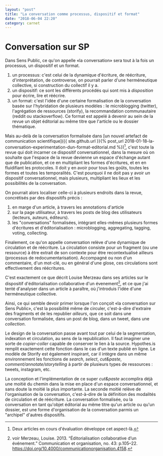 ```yaml
---
layout: "post"
title: "La conversation comme processus, dispositif et format"
date: "2018-06-04 22:20"
category: carnet
---
```


# Conversation sur SP

Dans Sens Public, ce qu'on appelle «la conversation» sera tout à la fois un processus, un dispositif et un format.

1. un processus: c'est celui de la dynamique d'écriture, de réécriture, d'interprétation, de controverse, on pourrait parler d'une herméneutique collective, si construction du collectif il y a.
2. un dispositif: ce sont les différents procédés qui sont mis à _disposition_ pour écrire, lire et réécrire.
3. un format: c'est l'idée d'une certaine formalisation de la conversation basée sur l'hybridation de plusieurs modèles : le microblogging (twitter), l'agrégation de ressources (storify), la recommandation communautaire (reddit ou stackoverflow). Ce format est appelé à devenir au sein de la revue un objet éditorial au même titre que l'article ou le dossier thématique.

Mais au-delà de la conversation formalisée dans [un nouvel artefact de communication scientifique]({{ site.github.url }}{% post_url 2018-01-18-la-conversation-experimentation-dun-format-editorial.md %})[^article], c'est toute la revue qui doit incarner ce dispositif conversationnel, dans la mesure où on souhaite que l'espace de la revue devienne un espace d'échange autant que de publication, et ce en multipliant les formes d'écritures, et en en fluidifiant les protocoles. Il doit y en avoir pour tous les goûts, toutes les formes et toutes les temporalités. C'est pourquoi il ne doit pas y avoir _un_ dispositif conversationnel, mais plusieurs, multipliant les lieux et les possibilités de la conversation.

[^article]: Deux articles en cours d'évaluation développe cet aspect-là.

On pourrait alors localiser celle-ci à plusieurs endroits dans la revue, concrétisés par des dispositifs précis :

1. en marge d'un article, à travers les annotations d'article
2. sur la page utilisateur, à travers les posts de blog des utilisateurs (lecteurs, auteurs, éditeurs).
3. les "conversations" formalisées, intégrant elles-mêmes plusieurs formes d'écritures et d'éditorialisation : microblogging, aggregating, tagging, voting, collecting.

Finalement, ce qu'on appelle conversation relève d'une dynamique de circulation et de réécriture. La circulation consiste pour un fragment (ou une ressource) à être extrait de son contexte pour être recontextualisé ailleurs (processus de redocumentarisation). Accompagné ou non d'un commentaire, d'un mot-clé, ou en général d'une glose, ces circulations sont effectivement des réécritures.

C'est exactement ce que décrit Louise Merzeau dans ses articles sur le dispositif d'éditorialisation collaborative d'un évenement[^Louise], et ce que j'ai tenté d'analyser dans un article à paraître, où j'introduis l'idée d'une herméneutique collective.

[^Louise]: voir Merzeau, Louise. 2013. “Éditorialisation collaborative d’un événement.” Communication et organisation, no. 43: p.105–22. https://doi.org/10.4000/communicationorganisation.4158.

Ainsi, ce qui semble devoir primer lorsque l'on conçoit «la conversation sur Sens Public», c'est la possibilité même de circuler, c'est-à-dire d'extraire des fragments et de les republier _ailleurs_, que ce soit dans une conversation formalisée, dans un post de blog, dans un tweet, dans une _collection_.

Le design de la conversation passe avant tout par celui de la segmentation, indexation et circulation, au sens de la republication. Il faut imaginer une sorte de _copier-coller_ capable de conserver le lien à la source. Hypothes.is remplit exactement cette fonction dans le cas d'un texte publié en ligne. Le modèle de Storify est également inspirant, car il intègre dans un même environnement les fonctions de _search_, _select_, _cut&paste_, _comment/annotate/storytelling_ à partir de plusieurs types de ressources : tweets, instagram, etc.

La conception et l'implémentation de ce super _cut&paste_ accomplira déjà une moitié du chemin dans la mise en place d'un espace conversationnel, et sans doute la moitié la plus importante. La seconde moitié relève de l'organisation de la conversation, c'est-à-dire de la définition des modalités de circulation et de réécriture. La conversation formalisée, ou la conversation en tant qu'objet éditorial au même titre qu'un article ou qu'un dossier, est une forme d'organisation de la conversation parmis un "archipel" d'autres dispositifs.
